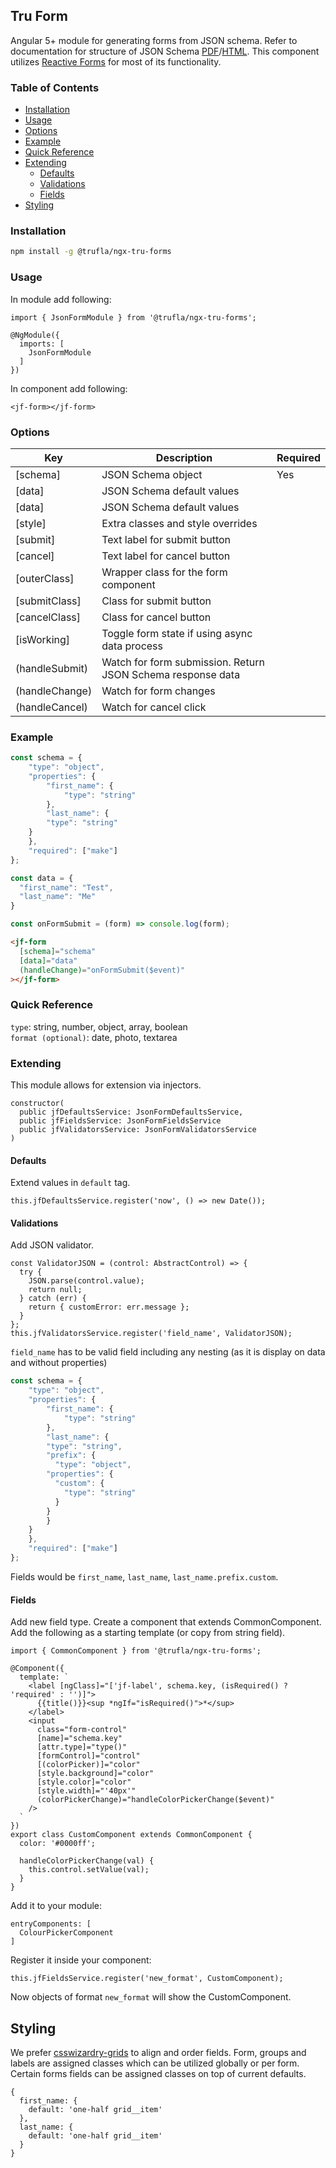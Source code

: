 ## Tru Form

Angular 5+ module for generating forms from JSON schema. Refer to documentation for structure of JSON Schema [PDF](https://spacetelescope.github.io/understanding-json-schema/UnderstandingJSONSchema.pdf)/[HTML](https://spacetelescope.github.io/understanding-json-schema/index.html).
This component utilizes [Reactive Forms](https://angular.io/guide/reactive-forms) for most of its functionality.

### Table of Contents

* [Installation](#installation)
* [Usage](#usage)
* [Options](#options)
* [Example](#example)
* [Quick Reference](#quick-reference)
* [Extending](#extending)
  * [Defaults](#defaults)
  * [Validations](#validations)
  * [Fields](#fields)
* [Styling](#styling)

### Installation

```bash
npm install -g @trufla/ngx-tru-forms
```

### Usage

In module add following:
```
import { JsonFormModule } from '@trufla/ngx-tru-forms';

@NgModule({
  imports: [
    JsonFormModule
  ]
})
```

In component add following:
```
<jf-form></jf-form>
```

### Options

| Key | Description | Required |
| ----- | ----- | ----- |
| [schema] | JSON Schema object | Yes |
| [data] | JSON Schema default values | |
| [data] | JSON Schema default values | |
| [style] | Extra classes and style overrides | |
| [submit] | Text label for submit button | |
| [cancel] | Text label for cancel button | |
| [outerClass] | Wrapper class for the form component | |
| [submitClass] | Class for submit button | |
| [cancelClass] | Class for cancel button | | 
| [isWorking] | Toggle form state if using async data process | |
| (handleSubmit) | Watch for form submission. Return JSON Schema response data| |
| (handleChange) | Watch for form changes | |
| (handleCancel) | Watch for cancel click | |

### Example

```js
const schema = {
	"type": "object",
	"properties": {
		"first_name": {
			"type": "string"
		},
		"last_name": {
    	"type": "string"
    }
	},
	"required": ["make"]
};

const data = {
  "first_name": "Test",
  "last_name": "Me"
}

const onFormSubmit = (form) => console.log(form);
```

```html
<jf-form 
  [schema]="schema" 
  [data]="data"
  (handleChange)="onFormSubmit($event)"
></jf-form> 
```

### Quick Reference
`type`: string, number, object, array, boolean  
`format (optional)`: date, photo, textarea

### Extending

This module allows for extension via injectors.

```
constructor(
  public jfDefaultsService: JsonFormDefaultsService,
  public jfFieldsService: JsonFormFieldsService
  public jfValidatorsService: JsonFormValidatorsService
)
```

#### Defaults

Extend values in `default` tag. 
```
this.jfDefaultsService.register('now', () => new Date());
```

#### Validations

Add JSON validator. 
```
const ValidatorJSON = (control: AbstractControl) => {
  try {
    JSON.parse(control.value);
    return null;
  } catch (err) {
    return { customError: err.message };
  }
};
this.jfValidatorsService.register('field_name', ValidatorJSON);
```

`field_name` has to be valid field including any nesting (as it is display on data and without properties)
```js
const schema = {
	"type": "object",
	"properties": {
		"first_name": {
			"type": "string"
		},
		"last_name": {
    	"type": "string",
    	"prefix": {
    	  "type": "object",
        "properties": {
          "custom": {
            "type": "string"
          }
        }
    	}
    }
	},
	"required": ["make"]
};
```
Fields would be `first_name`, `last_name`, `last_name.prefix.custom`.

#### Fields

Add new field type. Create a component that extends CommonComponent. Add the following as a starting 
template (or copy from string field).
```
import { CommonComponent } from '@trufla/ngx-tru-forms';

@Component({
  template: `
    <label [ngClass]="['jf-label', schema.key, (isRequired() ? 'required' : '')]">
      {{title()}}<sup *ngIf="isRequired()">*</sup>
    </label>
    <input
      class="form-control"
      [name]="schema.key"
      [attr.type]="type()"
      [formControl]="control"
      [(colorPicker)]="color"
      [style.background]="color"
      [style.color]="color"
      [style.width]="'40px'"
      (colorPickerChange)="handleColorPickerChange($event)"
    />
  `
})
export class CustomComponent extends CommonComponent {
  color: '#0000ff';

  handleColorPickerChange(val) {
    this.control.setValue(val);
  }
}

```
Add it to your module:
```
entryComponents: [
  ColourPickerComponent
]
```

Register it inside your component:
```
this.jfFieldsService.register('new_format', CustomComponent);
```
Now objects of format `new_format` will show the CustomComponent.

## Styling

We prefer [csswizardry-grids](https://github.com/csswizardry/csswizardry-grids) to align and order fields. Form, groups and labels are assigned classes which can be utilized globally or per form.
Certain forms fields can be assigned classes on top of current defaults.

```
{
  first_name: {
    default: 'one-half grid__item'
  },
  last_name: {
    default: 'one-half grid__item'
  }
}
```

